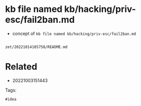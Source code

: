 # kb file named kb/hacking/priv-esc/fail2ban.md

- concept of `kb file named kb/hacking/priv-esc/fail2ban.md`

```
```

` zet/20221014185758/README.md `

# Related

- 20221003151443

Tags:

    #idea
